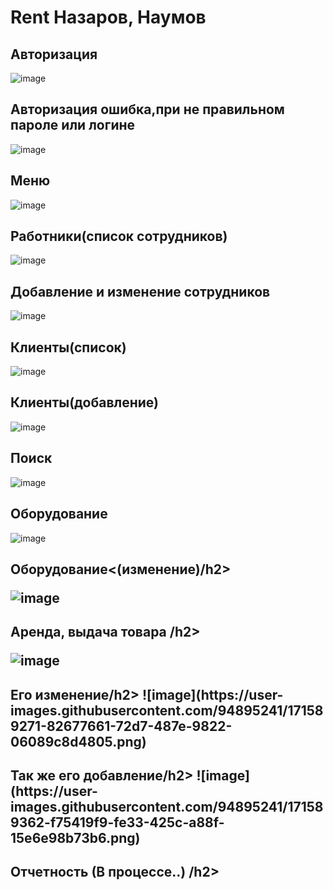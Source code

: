<h1>Rent Назаров, Наумов</h1>

<h2>Авторизация</h2>

![image](https://user-images.githubusercontent.com/94895241/162191663-df4b4fe6-07d5-4502-a58c-2343d58dddba.png)

<h2>Авторизация ошибка,при не правильном пароле или логине</h2>

![image](https://user-images.githubusercontent.com/94895241/162290630-cc94f1a3-9bea-4815-a616-2e8b0bb5d80e.png)


<h2>Меню</h2>


![image](https://user-images.githubusercontent.com/94895241/162291686-b7a33718-255d-4dd2-9f3e-40e40750bfa4.png)


<h2>Работники(список сотрудников)</h2>

![image](https://user-images.githubusercontent.com/94895241/162292447-64104125-a433-4ddd-8ef9-5bab2a2740dc.png)

<h2>Добавление и изменение сотрудников</h2>

![image](https://user-images.githubusercontent.com/94895241/162292587-6e913f69-ce62-4913-b6c2-917325b1bbe8.png)


<h2>Клиенты(список)</h2>


![image](https://user-images.githubusercontent.com/94895241/162291105-2165b009-6212-482d-a42a-32b9b80152db.png)

<h2>Клиенты(добавление)</h2>


![image](https://user-images.githubusercontent.com/94895241/162291133-d87d0464-0b9b-42f5-b97f-93f498c66b1b.png)

<h2>Поиск</h2>

![image](https://user-images.githubusercontent.com/94895241/162291263-8e0195f0-9b64-44f5-bc13-117f118e81d2.png)

<h2>Оборудование</h2>

![image](https://user-images.githubusercontent.com/94895241/162291381-1a1dce3c-c081-42bf-b923-8fd155df6688.png)

<h2>Оборудование<(изменение)/h2>

![image](https://user-images.githubusercontent.com/94895241/162291425-a9244a0e-4bc2-4739-b531-14e7ac86d1f7.png)
  
<h2>Аренда, выдача товара /h2>  
  
 ![image](https://user-images.githubusercontent.com/94895241/171589172-5445c1d5-0584-4006-8f51-2e3e58e7377d.png)
  
  <h2>Его изменение/h2>  
 ![image](https://user-images.githubusercontent.com/94895241/171589271-82677661-72d7-487e-9822-06089c8d4805.png)

    
 <h2>Так же его добавление/h2>  
![image](https://user-images.githubusercontent.com/94895241/171589362-f75419f9-fe33-425c-a88f-15e6e98b73b6.png)

 <h2>Отчетность (В процессе..)  /h2>  
  





